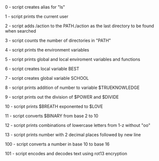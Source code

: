 
0 - script creates alias for "ls"

1 - script prints the current user

2 - script adds /action to the PATH./action as the last directory to be found when searched

3 - script counts the number of directories in "PATH"

4 - script prints the environment variables

5 - script prints global and local enviroment variables and functions

6 - script creates local variable BEST

7 - script creates global variable SCHOOL

8 - script prints addition of number to variable $TRUEKNOWLEDGE

9 - script prints out the division of $POWER and $DIVIDE

10 - script prints $BREATH exponented to $LOVE

11 - script converts $BINARY from base 2 to 10

12 - script prints combinations of lowercase letters from 1-z without "oo"

13 - script prints number with 2 decimal places followed by new line

100 - script converts a number in base 10 to base 16

101 - script encodes and decodes text using rot13 encryption

